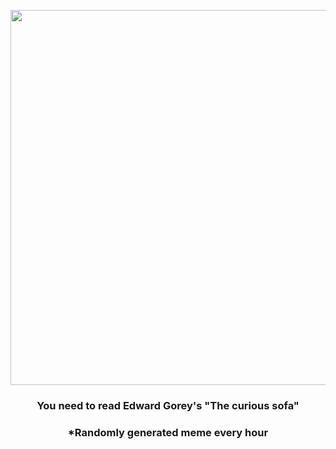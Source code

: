 <p align="center">
        <img src="https://i.redd.it/kdal90qdyna91.jpg" width="600" height="600">
        </p>
        <h3 align="center">You need to read Edward Gorey's "The curious sofa"</h3>
        <h3 align="center">*Randomly generated meme every hour</h3>
    